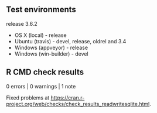 ## Test environments

release 3.6.2

* OS X (local) - release
* Ubuntu (travis) - devel, release, oldrel and 3.4
* Windows (appveyor) - release
* Windows (win-builder) - devel

## R CMD check results

0 errors | 0 warnings | 1 note

Fixed problems at https://cran.r-project.org/web/checks/check_results_readwritesqlite.html.
